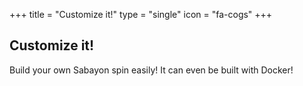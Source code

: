 +++
title = "Customize it!"
type = "single"
icon = "fa-cogs"
+++

## Customize it!

Build your own Sabayon spin easily! It can even be built with Docker!
